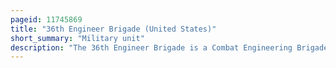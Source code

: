```yaml
---
pageid: 11745869
title: "36th Engineer Brigade (United States)"
short_summary: "Military unit"
description: "The 36th Engineer Brigade is a Combat Engineering Brigade of the united States army based in Fort Cavazos Texas. The Brigade is a subordinate Unit of the armored Corps Iii."
---
```

